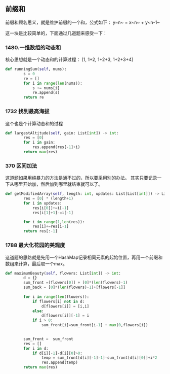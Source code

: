 ## 前缀和

前缀和顾名思义，就是维护前缀的一个和，公式如下：
y~n~ = x~n~ + y~n-1~

这一块是比较简单的，下面通过几道题来感受一下：

### 1480.一维数组的动态和
核心思想就是一个动态和的计算过程：
[1, 1+2, 1+2+3, 1+2+3+4] 
```python
def runningSum(self, nums):
        s = 0
        re = []
        for i in range(len(nums)):
            s += nums[i]
            re.append(s)
        return re
```

### 1732 找到最高海拔
这个也是个计算动态和的过程
```python
def largestAltitude(self, gain: List[int]) -> int:
        res = [0]
        for i in gain:
            res.append(res[-1]+i)
        return max(res)
```


### 370 区间加法
这道题如果用纯暴力的方法是通不过的，所以要采用别的办法。
其实只要记录一下从哪里开始加，然后加到哪里就结束就可以了。

```python
def getModifiedArray(self, length: int, updates: List[List[int]]) -> List[int]:
        res = [0] * (length+1)
        for i in updates:
            res[i[0]]+=i[-1]
            res[i[1]+1]-=i[-1]

        for i in range(1,len(res)):
            res[i]+=res[i-1]
        return res[:-1]
```


### 1788 最大化花园的美观度
这道题的思路就是先用一个HashMap记录相同元素的起始位置，再用一个前缀和数组来计算，最后取一个max。
```python
def maximumBeauty(self, flowers: List[int]) -> int:
        d = {}
        sum_front =[flowers[0]] + [0]*(len(flowers)-1)
        sum_back = [0]*(len(flowers)-1)+[flowers[-1]]
        
        for i in range(len(flowers)):
            if flowers[i] not in d:
                d[flowers[i]] = [i,i]
            else:
                d[flowers[i]][-1] = i
            if i > 0:
                sum_front[i]=sum_front[i-1] + max(0,flowers[i])
        

        sum_front =  sum_front
        res = []
        for i in d:
            if d[i][-1]-d[i][0]>0:
                temp = sum_front[d[i][-1]-1]-sum_front[d[i][0]]+i*2
                res.append(temp)
        return max(res)
```